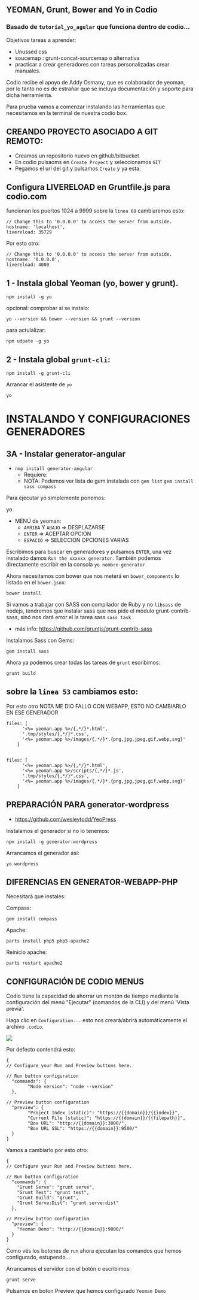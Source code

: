 
## YEOMAN, Grunt, Bower and Yo in Codio
### Basado de `tutorial_yo_agular` que funciona dentro de codio...

Objetivos tareas a aprender:

- Unussed css
- soucemap : grunt-concat-sourcemap o alternativa
- practicar a crear generadores con tareas personalizadas crear manuales.

Codio recibe el apoyo de Addy Osmany, que es colaborador de yeoman, por lo tanto no es de estrañar que se incluya documentación y soporte para dicha herramienta.

Para prueba vamos a comenzar instalando las herramientas que necesitamos en la terminal 
de nuestra codio box.


## CREANDO PROYECTO ASOCIADO A GIT REMOTO: 

- Creamos un repositorio nuevo en github/bitbucket
- En codio pulsaoms en `Create Proyect` y seleccionamos `GIT`
- Pegamos el url del git y pulsamos `Create` y ya esta.

## Configura LIVERELOAD en Gruntfile.js para codio.com

funcionan los puertos 1024 a 9999 sobre la `linea 60` cambiaremos esto:

    // Change this to '0.0.0.0' to access the server from outside.
    hostname: 'localhost',
    livereload: 35729

Por esto otro:

    // Change this to '0.0.0.0' to access the server from outside.
    hostname: '0.0.0.0',
    livereload: 4000  
    
## 1 - Instala global Yeoman (yo, bower y grunt).

	npm install -g yo

opcional: comprobar si se instalo:

	yo --version && bower --version && grunt --version
    
para actulalizar: 
	
    npm udpate -g yo

## 2 - Instala global `grunt-cli`:

	npm install -g grunt-cli

Arrancar el asistente de `yo`

	yo
    
    
# INSTALANDO Y CONFIGURACIONES GENERADORES
## 3A - Instalar generator-angular

- `nmp install generator-angular`
   - Requiere:
   - NOTA: Podemos ver lista de gem instalada con `gem list`
   		`gem install sass compass`
        
        

Para ejecutar yo simplemente ponemos:

yo

- MENÚ de yeoman:
	+ `ARRIBA` Y `ABAJO` => DESPLAZARSE 
	+ `ENTER`  => ACEPTAR OPCIÓN
	+ `ESPACIO` => SELECCION OPCIONES VARIAS

Escribimos para buscar en generadores y pulsamos `ENTER`, una vez instalado damos `Run the xxxxxx generator`. También podemos directamente escribir en la consola `yo nombre-generator`

Ahora necesitamos con bower que nos meterá en `bower_components` lo listado en el `bower.json`:

	bower install

Si vamos a trabajar con SASS con compilador de Ruby y no `libsass` de nodejs, tendremos que instalar sass que nos pide el módulo grunt-contrib-sass, sinó nos dará error el la tarea sass `sass task`
- más info: <https://github.com/gruntjs/grunt-contrib-sass>

Instalamos Sass con Gems:
```
gem install sass
```
Ahora ya podemos crear todas las tareas de `grunt` escribimos:
```
grunt build
```



sobre la `linea 53` cambiamos esto:
- 
Por esto otro NOTA ME DIO FALLO CON WEBAPP, ESTO NO CAMBIARLO EN ESE GENERADOR

    files: [
          '<%= yeoman.app %>/{,*/}*.html',
          '.tmp/styles/{,*/}*.css',
          '<%= yeoman.app %>/images/{,*/}*.{png,jpg,jpeg,gif,webp,svg}'
        ]


    files: [
          '<%= yeoman.app %>/{,*/}*.html',
          '<%= yeoman.app %>/scripts/{,*/}*.js',
          '.tmp/styles/{,*/}*.css',
          '<%= yeoman.app %>/images/{,*/}*.{png,jpg,jpeg,gif,webp,svg}'
        ]

## PREPARACIÓN PARA generator-wordpress 

* https://github.com/wesleytodd/YeoPress

Instalamos el generador si no lo tenemos:

	npm install -g generator-wordpress

Arrancamos el generador así: 

	yo wordpress


## DIFERENCIAS EN GENERATOR-WEBAPP-PHP

Necesitará que instales:

Compass:

	gem install compass

Apache:

	parts install php5 php5-apache2

Reinicio apache:

	parts restart apache2

## CONFIGURACIÓN DE CODIO MENUS

Codio tiene la capacidad de ahorrar un montón de tiempo mediante la configuración del menú "Ejecutar" (comandos de la CLI) y del menú 'Vista previa'. 

Haga clic en `Configuration...` esto nos creará/abrirá automáticamente el archivo `.codio`.

![](https://raw.githubusercontent.com/zapcode/apuntes/master/codio/img/codio_run_preview_menu.png)

Por defecto contendrá esto:

    {
    // Configure your Run and Preview buttons here.

    // Run button configuration
      "commands": {
            "Node version": "node --version"
      },

    // Preview button configuration
      "preview": {
            "Project Index (static)": "https://{{domain}}/{{index}}",
            "Current File (static)": "https://{{domain}}/{{filepath}}",
            "Box URL": "http://{{domain}}:3000/",
            "Box URL SSL": "https://{{domain}}:9500/"
      }
    }

Vamos a cambiarlo por esto otro:

    {
    // Configure your Run and Preview buttons here.

    // Run button configuration
      "commands": {
        "Grunt Serve": "grunt serve",
        "Grunt Test": "grunt test",
        "Grunt Build": "grunt",
        "Grunt Serve:Dist": "grunt serve:dist"
      },

    // Preview button configuration
      "preview": {
        "Yeoman Demo": "http://{{domain}}:9000/"
      }
    }

Como vés los botones de `run` ahora ejecutan los comandos que hemos configurado, estupendo...

Arrancamos el servidor con el botón o escribimos:

	grunt serve

Pulsamos en boton Preview que hemos configurado `Yeoman Demo`

